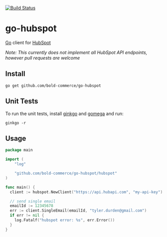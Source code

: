 [![Build Status](https://travis-ci.org/bold-commerce/go-hubspot.png)](https://travis-ci.org/bold-commerce/go-hubspot)

# go-hubspot
[Go](https://golang.org/) client for [HubSpot](https://app.hubspot.com)

*Note: This currently does not implement all HubSpot API endpoints, however pull requests are welcome*

## Install
```
go get github.com/bold-commerce/go-hubspot
```

## Unit Tests
To run the unit tests, install [ginkgo](https://onsi.github.io/ginkgo) and [gomega](https://onsi.github.io/gomega/) and run:

```
ginkgo -r
```

## Usage

```go
package main

import (
	"log"

	"github.com/bold-commerce/go-hubspot/hubspot"
)

func main() {
  client := hubspot.NewClient("https://api.hubapi.com", "my-api-key")

  // send single email
  emailId := 12345678
  err := client.SingleEmail(emailId, "tyler.durden@gmail.com")
  if err != nil {
    log.Fatalf("hubspot error: %s", err.Error())
  }
}
```
